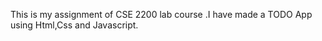 This is my assignment of CSE 2200 lab course .I have made a TODO App using Html,Css and Javascript.
